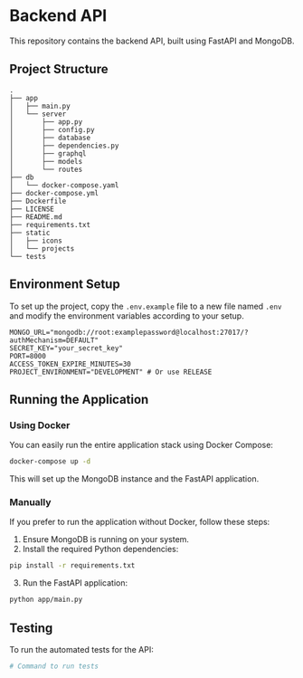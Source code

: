 # Backend API

This repository contains the backend API, built using FastAPI and MongoDB.

## Project Structure

```plaintext
.
├── app
│   ├── main.py
│   └── server
│       ├── app.py
│       ├── config.py
│       ├── database
│       ├── dependencies.py
│       ├── graphql
│       ├── models
│       └── routes
├── db
│   └── docker-compose.yaml
├── docker-compose.yml
├── Dockerfile
├── LICENSE
├── README.md
├── requirements.txt
├── static
│   ├── icons
│   └── projects
└── tests
```

## Environment Setup

To set up the project, copy the `.env.example` file to a new file named `.env` and modify the environment variables according to your setup.

```plaintext
MONGO_URL="mongodb://root:examplepassword@localhost:27017/?authMechanism=DEFAULT"
SECRET_KEY="your_secret_key"
PORT=8000
ACCESS_TOKEN_EXPIRE_MINUTES=30
PROJECT_ENVIRONMENT="DEVELOPMENT" # Or use RELEASE
```

## Running the Application

### Using Docker

You can easily run the entire application stack using Docker Compose:

```bash
docker-compose up -d
```

This will set up the MongoDB instance and the FastAPI application.

### Manually

If you prefer to run the application without Docker, follow these steps:

1. Ensure MongoDB is running on your system.
2. Install the required Python dependencies:

```bash
pip install -r requirements.txt
```

3. Run the FastAPI application:

```bash
python app/main.py
```

## Testing

To run the automated tests for the API:

```bash
# Command to run tests
```
